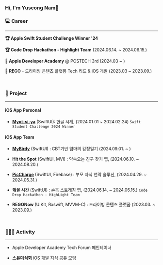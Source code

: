 ### Hi, I'm Yuseong Nam👋

### 💻 Career

---
**🏆 Apple Swift Student Challenge Winner '24**

**🏆 Code Drop Hackathon - Highlight Team** (2024.06.14. ~ 2024.06.15.)

**🍎 Apple Developer Academy** @ POSTECH 3rd (2024.03 ~ )

**🏢 REGO** - 드라이빙 콘텐츠 플랫폼 Tech 리드 & iOS 개발 (2023.03 ~ 2023.09.)

<br />

### 📱 Project

---

#### iOS App Personal

- [**Myot-si-ya**](https://github.com/99yuseong/myot-si-ya) (SwiftUI): 한글 시계, (2024.01.01 ~ 2024.02.24) `Swift Student Challenge 2024 Winner`


#### iOS App Team

- [**MyBirdy**](https://apps.apple.com/kr/app/%EB%A7%88%EC%9D%B4%EB%B2%84%EB%94%94/id6737018659) (SwiftUI) : CBT기반 엄마의 감정일기 (2024.09.01. ~ )
  
- **Hit the Spot** (SwiftUI, MVI) : 약속오는 친구 찾기 앱, (2024.06.10. ~ 2024.08.20.)
  
- [**PicCharge**](https://github.com/DeveloperAcademy-POSTECH/2024-MC2-M09-PoHyoja) (SwiftUI, Firebase) : 부모 자식 연락 솔루션, (2024.04.29. ~ 2024.05.31.)

- [**꺾을 시간**](https://github.com/Code-Drop-DevAcademy/2024-Team-3) (SwiftUI) : 손목 스트레칭 앱, (2024.06.14. ~ 2024.06.15.) `Code Drop Hackathon - HighLight Team`
  
- **REGONow** (UIKit, Rxswift, MVVM-C) : 드라이빙 콘텐츠 플랫폼 (2023.03. ~ 2023.09.)

<br />

### 🏃‍♂️‍➡️ Activity

---

- Apple Developer Academy Tech Forum 메인테이너

- [**스유미식회**](https://www.youtube.com/@TeaPot-ok5qn) iOS 개발 지식 공유 모임
